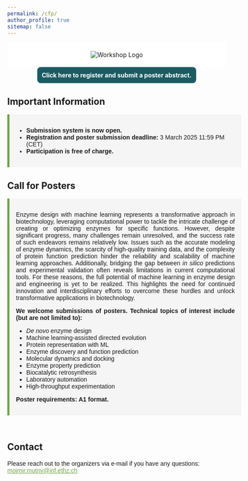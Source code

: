 ```yaml
---
permalink: /cfp/
author_profile: true
sitemap: false
---
```


<div style="background-color: white; padding: 20px; border-radius: 8px; display: flex; justify-content: center;">
  <img src="https://mlbiocat.github.io/mlbiocat2025/images/logo.png" alt="Workshop Logo" style="max-height: 50vh; display: block; margin: 0 auto;" />
</div>

<a href="https://docs.google.com/forms/d/e/1FAIpQLSf5HvdtoYE5jChAGrXDEQVhW1MelSfl4QyUY97rLQePhtVLEg/viewform?usp=dialog" target="_blank" style="text-decoration: none; display: block; padding: 10px; background-color: #1C5B62; color: white; border-radius: 8px; text-align: center; cursor: pointer; width: fit-content; margin: 0 auto;">
  <strong>Click here to register and submit a poster abstract.</strong>
</a>


## Important Information
<div style="padding: 15px; background-color: #f5f5f5; border-left: 5px solid #6FA64A; width: 100%; margin: 0 auto;">
  <ul style="font-family: 'Arial Nova Light', Arial, sans-serif;">
    <li><strong>Submission system is now open.</strong></li>
    <li><strong>Registration and poster submission deadline:</strong> 3 March 2025 11:59 PM (CET)</li>
    <li><strong>Participation is free of charge.</strong></li>
  </ul>
</div>


## Call for Posters
<div style="padding: 15px; background-color: #f5f5f5; border-left: 5px solid #6FA64A; width: 100%; margin: 0 auto;">
  <p style="text-align: justify; font-family: 'Arial Nova Light', Arial, sans-serif;">Enzyme design with machine learning represents a transformative approach in biotechnology, leveraging computational power to tackle the intricate challenge of creating or optimizing enzymes for specific functions. However, despite significant progress, many challenges remain unresolved, and the success rate of such endeavors remains relatively low. Issues such as the accurate modeling of enzyme dynamics, the scarcity of high-quality training data, and the complexity of protein function prediction hinder the reliability and scalability of machine learning approaches. Additionally, bridging the gap between <em>in silico</em> predictions and experimental validation often reveals limitations in current computational tools. For these reasons, the full potential of machine learning in enzyme design and engineering is yet to be realized. This highlights the need for continued innovation and interdisciplinary efforts to overcome these hurdles and unlock transformative applications in biotechnology.</p>
  
  <p style="text-align: justify; font-family: 'Arial Nova Light', Arial, sans-serif;"><strong>We welcome submissions of posters. Technical topics of interest include (but are not limited to):</strong></p>

  <ul style="list-style-type: square; font-family: 'Arial Nova Light', Arial, sans-serif;">
    <li><em>De novo</em> enzyme design</li>
    <li>Machine learning-assisted directed evolution</li>
    <li>Protein representation with ML</li>
    <li>Enzyme discovery and function prediction</li>
    <li>Molecular dynamics and docking</li>
    <li>Enzyme property prediction</li>
    <li>Biocatalytic retrosynthesis</li>
    <li>Laboratory automation</li>
    <li>High-throughput experimentation</li>
  </ul>
  
  <p style="text-align: justify; font-family: 'Arial Nova Light', Arial, sans-serif;"><strong>Poster requirements: A1 format.</strong></p>
  
</div>

&nbsp;


## Contact
<p style="font-family: 'Arial Nova Light', Arial, sans-serif; text-align: left;">Please reach out to the organizers via e-mail if you have any questions: <a href="mailto:mojmir.mutny@inf.ethz.ch" style="color: #6FA64A; text-decoration: underline;">mojmir.mutny@inf.ethz.ch</a></p>
